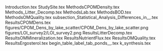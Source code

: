 Introduction.tex
StudySite.tex
MethodsCPOMDensity.tex
Methods_Litter_Decomp.tex
MethodsLab.tex
MethodsBOD.tex
MethodsOMQuality.tex
subsection_Statistical_Analysis_Differences_in__.tex
ResultsCPOMDens.tex
figures/CPOM_Dens_by_lake_scatter/CPOM_Dens_by_lake_scatter.png
figures/LOI_survey2/LOI_survey2.png
ResultsLitterDecomp.tex
ResultsOMMineralization.tex
ResultsNutrientFlux.tex
ResultsOMQuality.tex
ResultsErgosterol.tex
begin_table_label_tab_ponds__.tex
k_synthesis.tex